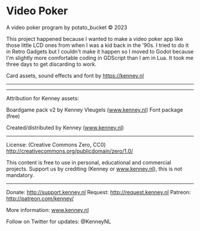 # Video Poker
A video poker program by potato_bucket © 2023

This project happened because I wanted to make a video poker app like those little LCD ones from when I was a kid back in the '90s. I tried to do it in Retro Gadgets but I couldn't make it happen so I moved to Godot because I'm slightly more comfortable coding in GDScript than I am in Lua. It took me three days to get discarding to work.

Card assets, sound effects and font by https://kenney.nl


------------------------------
------------------------------
Attribution for Kenney assets:

Boardgame pack v2 by Kenney Vleugels (www.kenney.nl)
Font package (free)

Created/distributed by Kenney (www.kenney.nl)

------------------------------

License: (Creative Commons Zero, CC0)
http://creativecommons.org/publicdomain/zero/1.0/

This content is free to use in personal, educational and commercial projects.
Support us by crediting (Kenney or www.kenney.nl), this is not mandatory.

------------------------------

Donate:   http://support.kenney.nl
Request:  http://request.kenney.nl
Patreon:  http://patreon.com/kenney/

More information:
www.kenney.nl

Follow on Twitter for updates:
@KenneyNL
